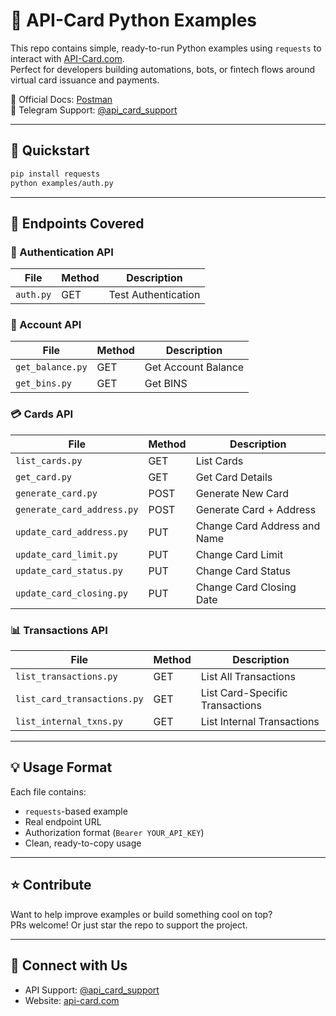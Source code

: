 # 🐍 API-Card Python Examples

This repo contains simple, ready-to-run Python examples using `requests` to interact with [API-Card.com](https://api-card.com).  
Perfect for developers building automations, bots, or fintech flows around virtual card issuance and payments.

📄 Official Docs: [Postman](https://documenter.getpostman.com/view/38099920/2sAXjNYWSK)  
💬 Telegram Support: [@api_card_support](https://t.me/api_card_support)

---

## 🚀 Quickstart

```bash
pip install requests
python examples/auth.py
```

---

## 🧩 Endpoints Covered

### 🔐 Authentication API
| File                  | Method | Description             |
|-----------------------|--------|-------------------------|
| `auth.py`             | GET    | Test Authentication     |

### 💼 Account API
| File                  | Method | Description             |
|-----------------------|--------|-------------------------|
| `get_balance.py`      | GET    | Get Account Balance     |
| `get_bins.py`         | GET    | Get BINS                |

### 💳 Cards API
| File                          | Method | Description                     |
|-------------------------------|--------|---------------------------------|
| `list_cards.py`               | GET    | List Cards                      |
| `get_card.py`                 | GET    | Get Card Details                |
| `generate_card.py`           | POST   | Generate New Card               |
| `generate_card_address.py`   | POST   | Generate Card + Address         |
| `update_card_address.py`     | PUT    | Change Card Address and Name    |
| `update_card_limit.py`       | PUT    | Change Card Limit               |
| `update_card_status.py`      | PUT    | Change Card Status              |
| `update_card_closing.py`     | PUT    | Change Card Closing Date        |

### 📊 Transactions API
| File                          | Method | Description                     |
|-------------------------------|--------|---------------------------------|
| `list_transactions.py`        | GET    | List All Transactions           |
| `list_card_transactions.py`   | GET    | List Card-Specific Transactions |
| `list_internal_txns.py`       | GET    | List Internal Transactions      |

---

## 💡 Usage Format

Each file contains:
- `requests`-based example
- Real endpoint URL
- Authorization format (`Bearer YOUR_API_KEY`)
- Clean, ready-to-copy usage

---

## ⭐ Contribute

Want to help improve examples or build something cool on top?  
PRs welcome! Or just star the repo to support the project.

---

## 👥 Connect with Us

- API Support: [@api_card_support](https://t.me/api_card_support)
- Website: [api-card.com](https://api-card.com)
